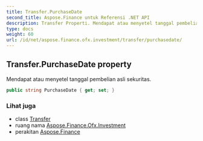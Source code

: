 ```yaml
---
title: Transfer.PurchaseDate
second_title: Aspose.Finance untuk Referensi .NET API
description: Transfer Properti. Mendapat atau menyetel tanggal pembelian asli sekuritas.
type: docs
weight: 60
url: /id/net/aspose.finance.ofx.investment/transfer/purchasedate/
---
```

## Transfer.PurchaseDate property

Mendapat atau menyetel tanggal pembelian asli sekuritas.

```csharp
public string PurchaseDate { get; set; }
```

### Lihat juga

* class [Transfer](../)
* ruang nama [Aspose.Finance.Ofx.Investment](../../transfer/)
* perakitan [Aspose.Finance](../../../)


